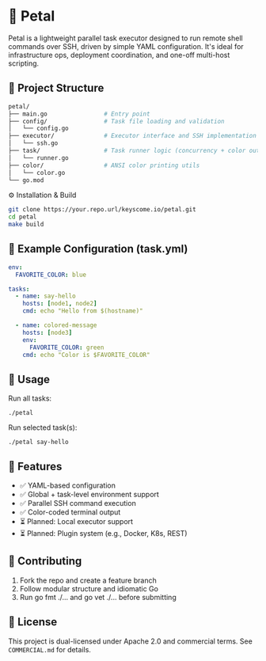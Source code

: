 # 🌱 Petal

Petal is a lightweight parallel task executor designed to run remote shell commands over SSH, driven by simple YAML configuration. It's ideal for infrastructure ops, deployment coordination, and one-off multi-host scripting.

## 📁 Project Structure

```bash
petal/
├── main.go                # Entry point
├── config/                # Task file loading and validation
│   └── config.go
├── executor/              # Executor interface and SSH implementation
│   └── ssh.go
├── task/                  # Task runner logic (concurrency + color output)
│   └── runner.go
├── color/                 # ANSI color printing utils
│   └── color.go
└── go.mod
```

⚙️ Installation & Build

```bash
git clone https://your.repo.url/keyscome.io/petal.git
cd petal
make build
```

## 🧪 Example Configuration (task.yml)

```yml
env:
  FAVORITE_COLOR: blue

tasks:
  - name: say-hello
    hosts: [node1, node2]
    cmd: echo "Hello from $(hostname)"

  - name: colored-message
    hosts: [node3]
    env:
      FAVORITE_COLOR: green
    cmd: echo "Color is $FAVORITE_COLOR"
```

## 🚀 Usage

Run all tasks:

`./petal`

Run selected task(s):

`./petal say-hello`

## 🔧 Features

- ✅ YAML-based configuration
- ✅ Global + task-level environment support
- ✅ Parallel SSH command execution
- ✅ Color-coded terminal output
- ⏳ Planned: Local executor support
- ⏳ Planned: Plugin system (e.g., Docker, K8s, REST)

## 🤝 Contributing

  1. Fork the repo and create a feature branch
  2. Follow modular structure and idiomatic Go
  3. Run go fmt ./... and go vet ./... before submitting

## 📄 License

This project is dual-licensed under Apache 2.0 and commercial terms. See `COMMERCIAL.md` for details.
